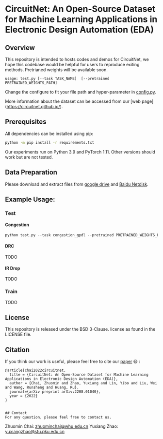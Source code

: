 # CircuitNet: An Open-Source Dataset for Machine Learning Applications in Electronic Design Automation (EDA)

## Overview 
This repository is intended to hosts codes and demos for CircuitNet, we hope this codebase would be helpful for users to reproduce exiting methods. Pretrianed weights will be available soon.

```
usage: test.py [--task TASK_NAME]  [--pretrained PRETRAINED_WEIGHTS_PATH] 
```
Change the configure to fit your file path and hyper-parameter in [config.py](utils/configs.py).

More information about the dataset can be accessed from our [web page] (https://circuitnet.github.io/).

## Prerequisites

All dependencies can be installed using pip:

```sh
python -m pip install -r requirements.txt
```

Our experiments run on Python 3.9 and PyTorch 1.11. Other versions should work but are not tested.

## Data Preparation
Please download and extract files from [google drive](https://drive.google.com/drive/folders/1GjW-1LBx1563bg3pHQGvhcEyK2A9sYUB) and [Baidu Netdisk](https://pan.baidu.com/s/1evSTtuvphyl1_aSedsEQLA?pwd=wihf).

## Example Usage:

### Test

#### Congestion
```python
python test.py --task congestion_gpdl --pretrained PRETRAINED_WEIGHTS_PATH
```


#### DRC
TODO

#### IR Drop
TODO


### Train
TODO

## License
This repository is released under the BSD 3-Clause. license as found in the LICENSE file.


## Citation
If you think our work is useful, please feel free to cite our [paper](https://arxiv.org/abs/2208.01040v2) 😆 :
```
@article{chai2022circuitnet,
  title = {CircuitNet: An Open-Source Dataset for Machine Learning Applications in Electronic Design Automation (EDA)},
  author = {Chai, Zhuomin and Zhao, Yuxiang and Lin, Yibo and Liu, Wei and Wang, Runsheng and Huang, Ru},
  journal={arXiv preprint arXiv:2208.01040},
  year = {2022}
}


## Contact
For any question, please feel free to contact us.
```
Zhuomin Chai: zhuominchai@whu.edu.cn
Yuxiang Zhao: yuxiangzhao@stu.pku.edu.cn
```